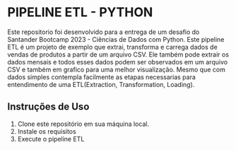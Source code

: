 # PIPELINE ETL - PYTHON

Este repositorio foi desenvolvido para a entrega de um desafio do Santander Bootcamp 2023 - Ciências de Dados com Python. 
Este pipeline ETL é um projeto de exemplo que extrai, transforma e carrega dados de vendas de produtos a partir de um arquivo CSV. Ele também pode extrair os dados mensais e todos esses dados podem ser observados em um arquivo CSV e também em grafico para uma melhor visualização. Mesmo que com dados simples contempla facilmente as etapas necessarias para entendimento de uma ETL(Extraction, Transformation, Loading). 


## Instruções de Uso
1. Clone este repositório em sua máquina local.
2. Instale os requisitos 
3. Execute o pipeline ETL 

